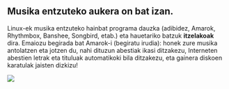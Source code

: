 <?php require("../../entete.php"); ?> <?php require("../../base.php"); ?>

<div id="corps">

<h2>Musika entzuteko aukera on bat izan.</h2>

<p>Linux-ek musika entzuteko hainbat programa dauzka (adibidez, Amarok, Rhythmbox, Banshee, Songbird, etab.) eta hauetariko batzuk <b>itzelakoak</b> dira. Emaiozu begirada bat Amarok-i (begiratu irudia): honek zure musika antolatzen eta jotzen du, nahi dituzun abestiak ikasi ditzakezu, Interneten abestien letrak eta tituluak automatikoki bila ditzakezu, eta gainera diskoen karatulak jaisten dizkizu! </p>

<img src="Images/amarok.png" />

</div>


